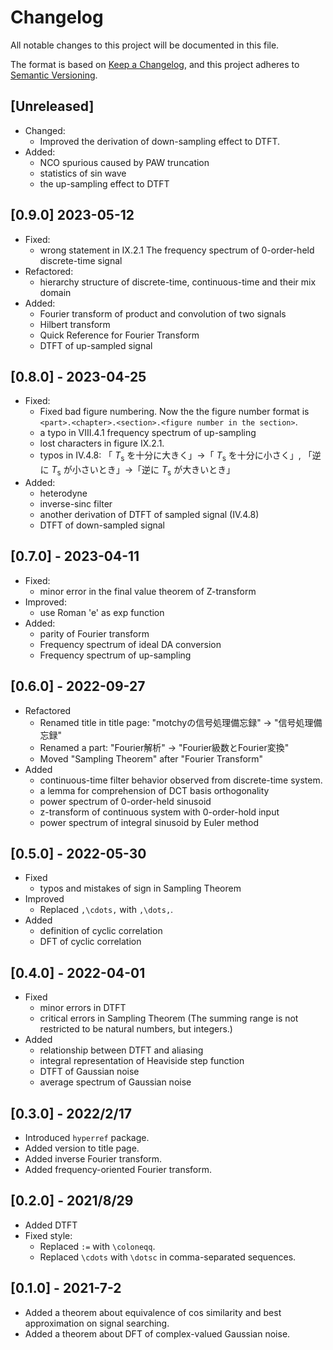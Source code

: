 # Changelog

All notable changes to this project will be documented in this file.

The format is based on [Keep a Changelog](https://keepachangelog.com/en/1.0.0/),
and this project adheres to [Semantic Versioning](https://semver.org/spec/v2.0.0.html).

## [Unreleased]

- Changed:
  - Improved the derivation of down-sampling effect to DTFT.
- Added:
  - NCO spurious caused by PAW truncation
  - statistics of sin wave
  - the up-sampling effect to DTFT

## [0.9.0]  2023-05-12

- Fixed:
  - wrong statement in IX.2.1 The frequency spectrum of 0-order-held discrete-time signal
- Refactored:
  - hierarchy structure of discrete-time, continuous-time and their mix domain
- Added:
  - Fourier transform of product and convolution of two signals
  - Hilbert transform
  - Quick Reference for Fourier Transform
  - DTFT of up-sampled signal

## [0.8.0] - 2023-04-25

- Fixed:
  - Fixed bad figure numbering. Now the the figure number format is `<part>.<chapter>.<section>.<figure number in the section>`.
  - a typo in VIII.4.1 frequency spectrum of up-sampling
  - lost characters in figure IX.2.1.
  - typos in IV.4.8: 「 $T_\text{s}$ を十分に大きく」→「 $T_\text{s}$ を十分に小さく」, 「逆に $T_\text{s}$ が小さいとき」→「逆に $T_\text{s}$ が大きいとき」
- Added:
  - heterodyne
  - inverse-sinc filter
  - another derivation of DTFT of sampled signal (IV.4.8)
  - DTFT of down-sampled signal

## [0.7.0] - 2023-04-11

- Fixed:
  - minor error in the final value theorem of Z-transform
- Improved:
  - use Roman 'e' as exp function
- Added:
  - parity of Fourier transform
  - Frequency spectrum of ideal DA conversion
  - Frequency spectrum of up-sampling

## [0.6.0] - 2022-09-27

- Refactored
  - Renamed title in title page: "motchyの信号処理備忘録" -> "信号処理備忘録"
  - Renamed a part: "Fourier解析" -> "Fourier級数とFourier変換"
  - Moved "Sampling Theorem" after "Fourier Transform"
- Added
  - continuous-time filter behavior observed from discrete-time system.
  - a lemma for comprehension of DCT basis orthogonality
  - power spectrum of 0-order-held sinusoid
  - z-transform of continuous system with 0-order-hold input
  - power spectrum of integral sinusoid by Euler method

## [0.5.0] - 2022-05-30

- Fixed
  - typos and mistakes of sign in Sampling Theorem
- Improved
  - Replaced `,\cdots,` with `,\dots,`.
- Added
  - definition of cyclic correlation
  - DFT of cyclic correlation

## [0.4.0] - 2022-04-01

- Fixed
  - minor errors in DTFT
  - critical errors in Sampling Theorem (The summing range is not restricted to be natural numbers, but integers.)
- Added
  - relationship between DTFT and aliasing
  - integral representation of Heaviside step function
  - DTFT of Gaussian noise
  - average spectrum of Gaussian noise

## [0.3.0] - 2022/2/17

- Introduced `hyperref` package.
- Added version to title page.
- Added inverse Fourier transform.
- Added frequency-oriented Fourier transform.

## [0.2.0] - 2021/8/29

- Added DTFT
- Fixed style:
  - Replaced `:=` with `\coloneqq`.
  - Replaced `\cdots` with `\dotsc` in comma-separated sequences.

## [0.1.0] - 2021-7-2

- Added a theorem about equivalence of cos similarity and best approximation on signal searching.
- Added a theorem about DFT of complex-valued Gaussian noise.
